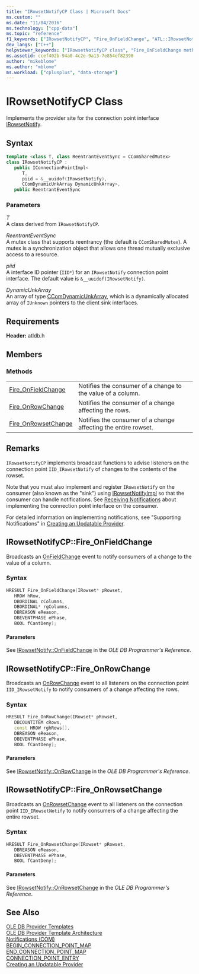 ```yaml
---
title: "IRowsetNotifyCP Class | Microsoft Docs"
ms.custom: ""
ms.date: "11/04/2016"
ms.technology: ["cpp-data"]
ms.topic: "reference"
f1_keywords: ["IRowsetNotifyCP", "Fire_OnFieldChange", "ATL::IRowsetNotifyCP::Fire_OnFieldChange", "ATL.IRowsetNotifyCP.Fire_OnFieldChange", "IRowsetNotifyCP.Fire_OnFieldChange",  "IRowsetNotifyCP::Fire_OnFieldChange", "IRowsetNotifyCP.Fire_OnRowChange", "ATL.IRowsetNotifyCP.Fire_OnRowChange", "Fire_OnRowChange", "ATL::IRowsetNotifyCP::Fire_OnRowChange",    "IRowsetNotifyCP::Fire_OnRowChange", "Fire_OnRowsetChange", "IRowsetNotifyCP::Fire_OnRowsetChange", "IRowsetNotifyCP.Fire_OnRowsetChange", "ATL::IRowsetNotifyCP::Fire_OnRowsetChange", "ATL.IRowsetNotifyCP.Fire_OnRowsetChange"]
dev_langs: ["C++"]
helpviewer_keywords: ["IRowsetNotifyCP class", "Fire_OnFieldChange method", "Fire_OnRowChange method", "Fire_OnRowsetChange method"]
ms.assetid: ccef402b-94a0-4c2e-9a13-7e854ef82390
author: "mikeblome"
ms.author: "mblome"
ms.workload: ["cplusplus", "data-storage"]
---
```

# IRowsetNotifyCP Class
Implements the provider site for the connection point interface [IRowsetNotify](/previous-versions/windows/desktop/ms712959\(v=vs.85\)).  
  
## Syntax

```cpp
template <class T, class ReentrantEventSync = CComSharedMutex>  
class IRowsetNotifyCP :   
   public IConnectionPointImpl<  
      T,   
      piid = &__uuidof(IRowsetNotify),   
      CComDynamicUnkArray DynamicUnkArray>,  
   public ReentrantEventSync  
```  
  
### Parameters  
 *T*  
 A class derived from `IRowsetNotifyCP`.  
  
 *ReentrantEventSync*  
 A mutex class that supports reentrancy (the default is `CComSharedMutex`). A mutex is a synchronization object that allows one thread mutually exclusive access to a resource.  
  
 *piid*  
 A interface ID pointer (`IID*`) for an `IRowsetNotify` connection point interface. The default value is `&__uuidof(IRowsetNotify)`.  
  
 *DynamicUnkArray*  
 An array of type [CComDynamicUnkArray](../../atl/reference/ccomdynamicunkarray-class.md), which is a dynamically allocated array of `IUnknown` pointers to the client sink interfaces. 

## Requirements  
 **Header:** atldb.h   
  
## Members  
  
### Methods  
  
|||  
|-|-|  
|[Fire_OnFieldChange](#onfieldchange)|Notifies the consumer of a change to the value of a column.|  
|[Fire_OnRowChange](#onrowchange)|Notifies the consumer of a change affecting the rows.|  
|[Fire_OnRowsetChange](#onrowsetchange)|Notifies the consumer of a change affecting the entire rowset.|  
  
## Remarks  
 `IRowsetNotifyCP` implements broadcast functions to advise listeners on the connection point `IID_IRowsetNotify` of changes to the contents of the rowset.  
  
 Note that you must also implement and register `IRowsetNotify` on the consumer (also known as the "sink") using [IRowsetNotifyImpl](../../data/oledb/irowsetnotifyimpl-class.md) so that the consumer can handle notifications. See [Receiving Notifications](../../data/oledb/receiving-notifications.md) about implementing the connection point interface on the consumer.  
  
 For detailed information on implementing notifications, see "Supporting Notifications" in [Creating an Updatable Provider](../../data/oledb/creating-an-updatable-provider.md).  

## <a name="onfieldchange"></a> IRowsetNotifyCP::Fire_OnFieldChange
Broadcasts an [OnFieldChange](/previous-versions/windows/desktop/ms715961\(v=vs.85\)) event to notify consumers of a change to the value of a column.  
  
### Syntax  
  
```cpp
HRESULT Fire_OnFieldChange(IRowset* pRowset,  
   HROW hRow,  
   DBORDINAL cColumns,  
   DBORDINAL* rgColumns,  
   DBREASON eReason,  
   DBEVENTPHASE ePhase,  
   BOOL fCantDeny);  
```  
  
#### Parameters  
 See [IRowsetNotify::OnFieldChange](/previous-versions/windows/desktop/ms715961\(v=vs.85\)) in the *OLE DB Programmer's Reference*. 

## <a name="onrowchange"></a> IRowsetNotifyCP::Fire_OnRowChange
Broadcasts an [OnRowChange](/previous-versions/windows/desktop/ms722694\(v=vs.85\)) event to all listeners on the connection point `IID_IRowsetNotify` to notify consumers of a change affecting the rows.  
  
### Syntax  
  
```cpp
HRESULT Fire_OnRowChange(IRowset* pRowset,  
   DBCOUNTITEM cRows,  
   const HROW rghRows[],  
   DBREASON eReason,  
   DBEVENTPHASE ePhase,  
   BOOL fCantDeny);  
```  
  
#### Parameters  
 See [IRowsetNotify::OnRowChange](/previous-versions/windows/desktop/ms722694\(v=vs.85\)) in the *OLE DB Programmer's Reference*.  

## <a name="onrowsetchange"></a> IRowsetNotifyCP::Fire_OnRowsetChange
Broadcasts an [OnRowsetChange](/previous-versions/windows/desktop/ms722669\(v=vs.85\)) event to all listeners on the connection point `IID_IRowsetNotify` to notify consumers of a change affecting the entire rowset.  
  
### Syntax  
  
```cpp
HRESULT Fire_OnRowsetChange(IRowset* pRowset,  
   DBREASON eReason,  
   DBEVENTPHASE ePhase,  
   BOOL fCantDeny);  
```  
  
#### Parameters  
 See [IRowsetNotify::OnRowsetChange](/previous-versions/windows/desktop/ms722669\(v=vs.85\)) in the *OLE DB Programmer's Reference*.
  
## See Also  
 [OLE DB Provider Templates](../../data/oledb/ole-db-provider-templates-cpp.md)   
 [OLE DB Provider Template Architecture](../../data/oledb/ole-db-provider-template-architecture.md)   
 [Notifications (COM)](http://msdn.microsoft.com/library/windows/desktop/ms678433)   
 [BEGIN_CONNECTION_POINT_MAP](../../atl/reference/connection-point-macros.md#begin_connection_point_map)   
 [END_CONNECTION_POINT_MAP](../../atl/reference/connection-point-macros.md#end_connection_point_map)   
 [CONNECTION_POINT_ENTRY](../../atl/reference/connection-point-macros.md#connection_point_entry)   
 [Creating an Updatable Provider](../../data/oledb/creating-an-updatable-provider.md)
